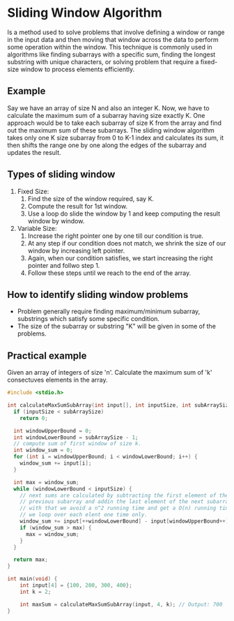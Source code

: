 # Sliding Window Algorithm
Is a method used to solve problems that involve defining a window or range
in the input data and then moving that window across the data to perform 
some operation within the window. This technique is commonly used in 
algorithms like finding subarrays with a specific sum, finding the longest
substring with unique characters, or solving problem that require a 
fixed-size window to process elements efficiently.

## Example
Say we have an array of size N and also an integer K. Now, we have to 
calculate the maximum sum of a subarray having size exactly K.
One approach would be to take each subarray of size K from the array and 
find out the maximum sum of these subarrays.
The sliding window algorithm takes only one K size subarray from 0 to K-1 
index and calculates its sum, it then shifts the range one by one along the
edges of the subarray and updates the result.

## Types of sliding window
1. Fixed Size:
    1. Find the size of the window required, say K.
    2. Compute the result for 1st window.
    3. Use a loop do slide the window by 1 and keep computing the result 
       window by window.
2. Variable Size:
    1. Increase the right pointer one by one till our condition is true.
    2. At any step if our condition does not match, we shrink the size of 
       our window by increasing left pointer.
    3. Again, when our condition satisfies, we start increasing the right 
       pointer and follwo step 1.
    4. Follow these steps until we reach to the end of the array.

## How to identify sliding window problems
- Problem generally require finding maximum/minimum subarray, substrings 
  which satisfy some specific condition.
- The size of the subarray or substring "K" will be given in some of the 
  problems.

## Practical example
Given an array of integers of size 'n'. Calculate the maximum sum of 'k' 
consectuves elements in the array.

```C
#include <stdio.h>

int calculateMaxSumSubArray(int input[], int inputSize, int subArraySize) {
  if (inputSize < subArraySize)
    return 0;

  int windowUpperBound = 0;
  int windowLowerBound = subArraySize - 1;
  // compute sum of first window of size k.
  int window_sum = 0;
  for (int i = windowUpperBound; i < windowLowerBound; i++) {
    window_sum += input[i];
  }

  int max = window_sum;
  while (windowLowerBound < inputSize) {
    // next sums are calculated by subtracting the first element of the
    // previous subarray and addin the last element of the next subarray.
    // with that we avoid a n^2 running time and get a O(n) running time as
    // we loop over each elent one time only.
    window_sum += input[++windowLowerBound] - input[windowUpperBound++];
    if (window_sum > max) {
      max = window_sum;
    }
  }

  return max;
}

int main(void) {
    int input[4] = {100, 200, 300, 400};
    int k = 2;

    int maxSum = calculateMaxSumSubArray(input, 4, k); // Output: 700
}
```
